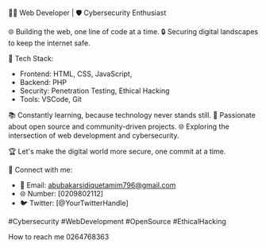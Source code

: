 👨‍💻 Web Developer | 🛡️ Cybersecurity Enthusiast

🌐 Building the web, one line of code at a time.
🔒 Securing digital landscapes to keep the internet safe.

🔨 Tech Stack:
- Frontend: HTML, CSS, JavaScript,
- Backend: PHP
- Security: Penetration Testing, Ethical Hacking
- Tools: VSCode, Git

📚 Constantly learning, because technology never stands still.
🌟 Passionate about open source and community-driven projects.
🌐 Exploring the intersection of web development and cybersecurity.

🏆 Let's make the digital world more secure, one commit at a time.

💬 Connect with me:
- 📧 Email: abubakarsidiquetamim796@gmail.com
- 🌐 Number: [0209802112]
- 🐦 Twitter: [@YourTwitterHandle]


#Cybersecurity #WebDevelopment #OpenSource #EthicalHacking

 How to reach me 0264768363

<!---
abuba455/abuba455 is a ✨ special ✨ repository because its `README.md` (this file) appears on your GitHub profile.
You can click the Preview link to take a look at your changes.
--->
